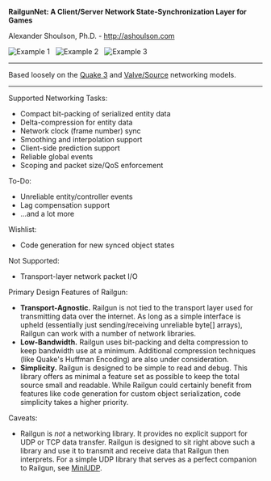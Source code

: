 **RailgunNet: A Client/Server Network State-Synchronization Layer for Games**

Alexander Shoulson, Ph.D. - http://ashoulson.com

![Example 1](https://raw.githubusercontent.com/ashoulson/RailgunNet/master/Images/example1.gif) &nbsp; ![Example 2](https://raw.githubusercontent.com/ashoulson/RailgunNet/master/Images/example2.gif) &nbsp; ![Example 3](https://raw.githubusercontent.com/ashoulson/RailgunNet/master/Images/example3.gif)

---

Based loosely on the [Quake 3](https://github.com/id-Software/Quake-III-Arena) and [Valve/Source](https://developer.valvesoftware.com/wiki/Source_Multiplayer_Networking) networking models.

---

Supported Networking Tasks:
- Compact bit-packing of serialized entity data
- Delta-compression for entity data
- Network clock (frame number) sync
- Smoothing and interpolation support
- Client-side prediction support
- Reliable global events
- Scoping and packet size/QoS enforcement

To-Do:
- Unreliable entity/controller events
- Lag compensation support
- ...and a lot more

Wishlist:
- Code generation for new synced object states

Not Supported:
- Transport-layer network packet I/O

Primary Design Features of Railgun:
- **Transport-Agnostic.** Railgun is not tied to the transport layer used for transmitting data over the internet. As long as a simple interface is upheld (essentially just sending/receiving unreliable byte[] arrays), Railgun can work with a number of network libraries.
- **Low-Bandwidth.** Railgun uses bit-packing and delta compression to keep bandwidth use at a minimum. Additional compression techniques (like Quake's Huffman Encoding) are also under consideration.
- **Simplicity.** Railgun is designed to be simple to read and debug. This library offers as minimal a feature set as possible to keep the total source small and readable. While Railgun could certainly benefit from features like code generation for custom object serialization, code simplicity takes a higher priority.

Caveats:
- Railgun is *not* a networking library. It provides no explicit support for UDP or TCP data transfer. Railgun is designed to sit right above such a library and use it to transmit and receive data that Railgun then interprets. For a simple UDP library that serves as a perfect companion to Railgun, see [MiniUDP](https://github.com/ashoulson/MiniUDP).
